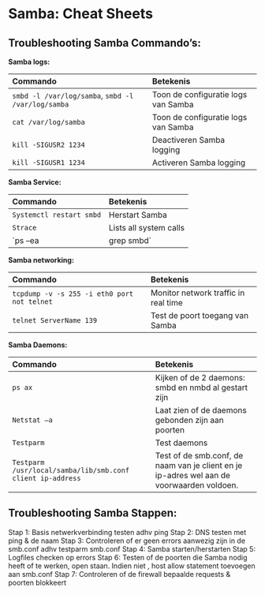 # Samba: Cheat Sheets
## Troubleshooting Samba Commando’s:

**Samba logs:**

| Commando | Betekenis
| :--- | :---
| `smbd -l /var/log/samba`, `smbd -l /var/log/samba` | Toon de configuratie logs van Samba
| `cat /var/log/samba` | Toon de configuratie logs van Samba
| `kill -SIGUSR2 1234` | Deactiveren Samba logging
| `kill -SIGUSR1 1234` | Activeren Samba logging

**Samba Service:**

| Commando | Betekenis
| :--- | :---
| `Systemctl restart smbd` | Herstart Samba
| `Strace` | Lists all system calls
| `ps –ea | grep smbd` | Toont of de samba service actief is of niet

**Samba networking:**

| Commando | Betekenis
| :--- | :---
| `tcpdump -v -s 255 -i eth0 port not telnet` | Monitor network traffic in real time
| `telnet ServerName 139` | Test de poort toegang van Samba

**Samba Daemons:**

| Commando | Betekenis
| :--- | :---
| `ps ax` | Kijken of de 2 daemons: smbd en nmbd al gestart zijn
| `Netstat –a` | Laat zien of de daemons gebonden zijn aan poorten
| `Testparm` | Test daemons
| `Testparm /usr/local/samba/lib/smb.conf client ip-address` | Test of de smb.conf, de naam van je client en je ip-adres wel aan de voorwaarden voldoen.

## Troubleshooting Samba Stappen:

Stap 1: Basis netwerkverbinding testen adhv ping
Stap 2: DNS testen met ping & de naam
Stap 3: Controleren of er geen errors aanwezig zijn in de smb.conf adhv testparm smb.conf
Stap 4: Samba starten/herstarten
Stap 5: Logfiles checken op errors
Stap 6: Testen of de poorten die Samba nodig heeft of te werken, open staan. Indien niet , host allow statement toevoegen aan smb.conf
Stap 7: Controleren of de firewall bepaalde requests & poorten blokkeert


